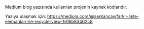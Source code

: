 Medium blog yazısında kullanılan projenin kaynak kodlarıdır.

Yazıya ulaşmak için: https://medium.com/@serkancay/farklı-liste-elemanları-ile-recyclerview-f616b83462c8
